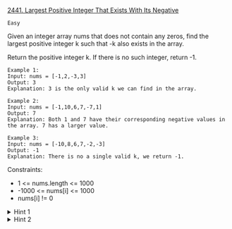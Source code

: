 [2441. Largest Positive Integer That Exists With Its Negative](https://leetcode.com/problems/largest-positive-integer-that-exists-with-its-negative/)

`Easy`

Given an integer array nums that does not contain any zeros, find the largest positive integer k such that -k also exists in the array.

Return the positive integer k. If there is no such integer, return -1.

```
Example 1:
Input: nums = [-1,2,-3,3]
Output: 3
Explanation: 3 is the only valid k we can find in the array.

Example 2:
Input: nums = [-1,10,6,7,-7,1]
Output: 7
Explanation: Both 1 and 7 have their corresponding negative values in the array. 7 has a larger value.

Example 3:
Input: nums = [-10,8,6,7,-2,-3]
Output: -1
Explanation: There is no a single valid k, we return -1.
```

Constraints:

- 1 <= nums.length <= 1000
- -1000 <= nums[i] <= 1000
- nums[i] != 0

<details>
<summary>Hint 1</summary>

What data structure can help you to determine if an element exists?
</details>

<details>
<summary>Hint 2</summary>

Would a hash table help?
</details>